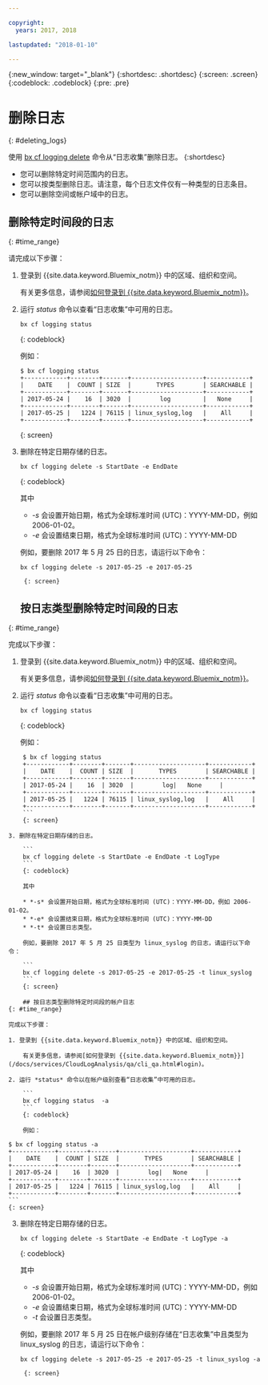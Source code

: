 ```yaml
---

copyright:
  years: 2017, 2018

lastupdated: "2018-01-10"

---
```



{:new_window: target="_blank"}
{:shortdesc: .shortdesc}
{:screen: .screen}
{:codeblock: .codeblock}
{:pre: .pre}

# 删除日志
{: #deleting_logs}

使用 [bx cf logging delete](/docs/services/CloudLogAnalysis/reference/logging_cli.html#status) 命令从“日志收集”删除日志。
{:shortdesc}

* 您可以删除特定时间范围内的日志。
* 您可以按类型删除日志。请注意，每个日志文件仅有一种类型的日志条目。
* 您可以删除空间或帐户域中的日志。


## 删除特定时间段的日志
{: #time_range}

请完成以下步骤：

1. 登录到 {{site.data.keyword.Bluemix_notm}} 中的区域、组织和空间。 

    有关更多信息，请参阅[如何登录到 {{site.data.keyword.Bluemix_notm}}](/docs/services/CloudLogAnalysis/qa/cli_qa.html#login)。
    
2. 运行 *status* 命令以查看“日志收集”中可用的日志。

    ```
    bx cf logging status
    ```
    {: codeblock}
    
    例如：
    
    ```
    $ bx cf logging status
    +------------+--------+-------+--------------------+------------+
    |    DATE    |  COUNT | SIZE  |       TYPES        | SEARCHABLE |
    +------------+--------+-------+--------------------+------------+
    | 2017-05-24 |    16  | 3020  |        log         |   None     |
    +------------+--------+-------+--------------------+------------+
    | 2017-05-25 |   1224 | 76115 | linux_syslog,log   |    All     |
    +------------+--------+-------+--------------------+------------+
    ```
    {: screen}
	
3. 删除在特定日期存储的日志。

    ```
	bx cf logging delete -s StartDate -e EndDate
	```
	{: codeblock}
    
    其中
	
	* *-s* 会设置开始日期，格式为全球标准时间 (UTC)：YYYY-MM-DD，例如 2006-01-02。
    * *-e* 会设置结束日期，格式为全球标准时间 (UTC)：YYYY-MM-DD
    	
	例如，要删除 2017 年 5 月 25 日的日志，请运行以下命令：
	
	```
	bx cf logging delete -s 2017-05-25 -e 2017-05-25
	```
	    {: screen}
	
    ## 按日志类型删除特定时间段的日志
{: #time_range}

完成以下步骤：

1. 登录到 {{site.data.keyword.Bluemix_notm}} 中的区域、组织和空间。

    有关更多信息，请参阅[如何登录到 {{site.data.keyword.Bluemix_notm}}](/docs/services/CloudLogAnalysis/qa/cli_qa.html#login)。

2. 运行 *status* 命令以查看“日志收集”中可用的日志。

    ```
    bx cf logging status
    ```
    {: codeblock}

    例如：
```
    $ bx cf logging status
    +------------+--------+-------+--------------------+------------+
    |    DATE    |  COUNT | SIZE  |       TYPES        | SEARCHABLE |
    +------------+--------+-------+--------------------+------------+
    | 2017-05-24 |    16  | 3020  |        log|   None     |
    +------------+--------+-------+--------------------+------------+
    | 2017-05-25 |   1224 | 76115 | linux_syslog,log   |    All     |
    +------------+--------+-------+--------------------+------------+
    ```
    {: screen}
	
3. 删除在特定日期存储的日志。

    ```
	bx cf logging delete -s StartDate -e EndDate -t LogType
	```
	{: codeblock}
    
    其中
	
	* *-s* 会设置开始日期，格式为全球标准时间 (UTC)：YYYY-MM-DD，例如 2006-01-02。
    * *-e* 会设置结束日期，格式为全球标准时间 (UTC)：YYYY-MM-DD
	* *-t* 会设置日志类型。
    	
	例如，要删除 2017 年 5 月 25 日类型为 linux_syslog 的日志，请运行以下命令：
	
	```
	bx cf logging delete -s 2017-05-25 -e 2017-05-25 -t linux_syslog
	```
	{: screen}
    
    ## 按日志类型删除特定时间段的帐户日志
{: #time_range}

完成以下步骤：

1. 登录到 {{site.data.keyword.Bluemix_notm}} 中的区域、组织和空间。

    有关更多信息，请参阅[如何登录到 {{site.data.keyword.Bluemix_notm}}](/docs/services/CloudLogAnalysis/qa/cli_qa.html#login)。

2. 运行 *status* 命令以在帐户级别查看“日志收集”中可用的日志。

    ```
    bx cf logging status  -a
    ```
    {: codeblock}

    例如：
```
    $ bx cf logging status -a
    +------------+--------+-------+--------------------+------------+
    |    DATE    |  COUNT | SIZE  |       TYPES        | SEARCHABLE |
    +------------+--------+-------+--------------------+------------+
    | 2017-05-24 |    16  | 3020  |        log|   None     |
    +------------+--------+-------+--------------------+------------+
    | 2017-05-25 |   1224 | 76115 | linux_syslog,log   |    All     |
    +------------+--------+-------+--------------------+------------+
    ```
    {: screen}
	
3. 删除在特定日期存储的日志。

    ```
	bx cf logging delete -s StartDate -e EndDate -t LogType -a
	```
	{: codeblock}
    
    其中
	
	* *-s* 会设置开始日期，格式为全球标准时间 (UTC)：YYYY-MM-DD，例如 2006-01-02。
    * *-e* 会设置结束日期，格式为全球标准时间 (UTC)：YYYY-MM-DD
	* *-t* 会设置日志类型。
    	
	例如，要删除 2017 年 5 月 25 日在帐户级别存储在“日志收集”中且类型为 linux_syslog 的日志，请运行以下命令：
	
	```
	bx cf logging delete -s 2017-05-25 -e 2017-05-25 -t linux_syslog -a
	```
	    {: screen}
	
    








